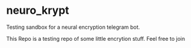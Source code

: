 # neuro_krypt
Testing sandbox for a neural encryption telegram bot.

This Repo is a testing repo of some little encrytion stuff. Feel free to join
